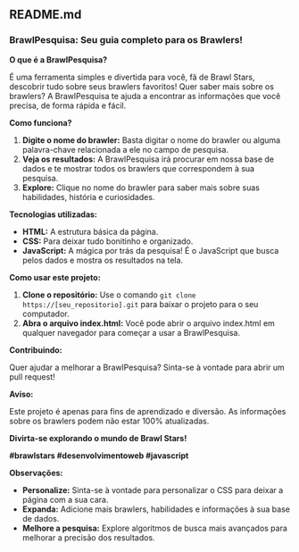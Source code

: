 ## **README.md**

### **BrawlPesquisa: Seu guia completo para os Brawlers!**

**O que é a BrawlPesquisa?**

É uma ferramenta simples e divertida para você, fã de Brawl Stars, descobrir tudo sobre seus brawlers favoritos! Quer saber mais sobre os brawlers? A BrawlPesquisa te ajuda a encontrar as informações que você precisa, de forma rápida e fácil.

**Como funciona?**

1. **Digite o nome do brawler:** Basta digitar o nome do brawler ou alguma palavra-chave relacionada a ele no campo de pesquisa.
2. **Veja os resultados:** A BrawlPesquisa irá procurar em nossa base de dados e te mostrar todos os brawlers que correspondem à sua pesquisa.
3. **Explore:** Clique no nome do brawler para saber mais sobre suas habilidades, história e curiosidades.

**Tecnologias utilizadas:**

* **HTML:** A estrutura básica da página.
* **CSS:** Para deixar tudo bonitinho e organizado.
* **JavaScript:** A mágica por trás da pesquisa! É o JavaScript que busca pelos dados e mostra os resultados na tela.

**Como usar este projeto:**

1. **Clone o repositório:** Use o comando `git clone https://[seu_repositorio].git` para baixar o projeto para o seu computador.
2. **Abra o arquivo index.html:** Você pode abrir o arquivo index.html em qualquer navegador para começar a usar a BrawlPesquisa.

**Contribuindo:**

Quer ajudar a melhorar a BrawlPesquisa? Sinta-se à vontade para abrir um pull request! 

**Aviso:**

Este projeto é apenas para fins de aprendizado e diversão. As informações sobre os brawlers podem não estar 100% atualizadas.

**Divirta-se explorando o mundo de Brawl Stars!**

**#brawlstars #desenvolvimentoweb #javascript**

**Observações:**

* **Personalize:** Sinta-se à vontade para personalizar o CSS para deixar a página com a sua cara.
* **Expanda:** Adicione mais brawlers, habilidades e informações à sua base de dados.
* **Melhore a pesquisa:** Explore algoritmos de busca mais avançados para melhorar a precisão dos resultados. 
